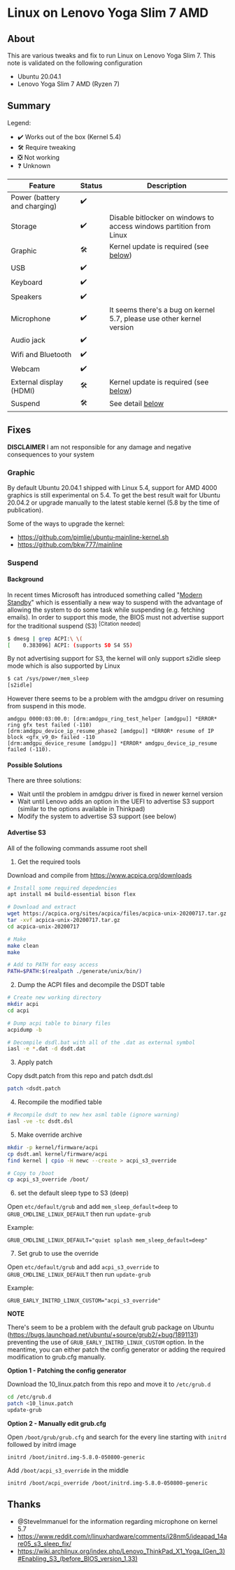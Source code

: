 # Linux on Lenovo Yoga Slim 7 AMD

## About

This are various tweaks and fix to run Linux on Lenovo Yoga Slim 7. This note is validated on the following configuration
- Ubuntu 20.04.1
- Lenovo Yoga Slim 7 AMD (Ryzen 7)

## Summary

Legend:
- :heavy_check_mark: Works out of the box (Kernel 5.4)
- :hammer_and_wrench: Require tweaking
- :negative_squared_cross_mark: Not working
- :question: Unknown

| Feature                      | Status              | Description                                                           |
| ---------------------------- | ------------------- | --------------------------------------------------------------------- |
| Power (battery and charging) | :heavy_check_mark:  |                                                                       |
| Storage                      | :heavy_check_mark:  | Disable bitlocker on windows to access windows partition from Linux   |
| Graphic                      | :hammer_and_wrench: | Kernel update is required (see [below](#Graphic))                     |
| USB                          | :heavy_check_mark:  |                                                                       |
| Keyboard                     | :heavy_check_mark:  |                                                                       |
| Speakers                     | :heavy_check_mark:  |                                                                       |
| Microphone                   | :heavy_check_mark:  | It seems there's a bug on kernel 5.7, please use other kernel version |
| Audio jack                   | :heavy_check_mark:  |                                                                       |
| Wifi and Bluetooth           | :heavy_check_mark:  |                                                                       |
| Webcam                       | :heavy_check_mark:  |                                                                       |
| External display (HDMI)      | :hammer_and_wrench: | Kernel update is required (see [below](#Graphic))                     |
| Suspend                      | :hammer_and_wrench: | See detail [below](#Suspend)                                          |

## Fixes

**DISCLAIMER** I am not responsible for any damage and negative consequences to your system

### Graphic

By default Ubuntu 20.04.1 shipped with Linux 5.4, support for AMD 4000 graphics is still experimental on 5.4. To get the best result wait for Ubuntu 20.04.2 or upgrade manually to the latest stable kernel (5.8 by the time of publication).

Some of the ways to upgrade the kernel:
- https://github.com/pimlie/ubuntu-mainline-kernel.sh
- https://github.com/bkw777/mainline

### Suspend

#### Background

In recent times Microsoft has introduced something called "[Modern Standby](https://docs.microsoft.com/en-us/windows-hardware/design/device-experiences/modern-standby)" which is essentially a new way to suspend with the advantage of allowing the system to do some task while suspending (e.g. fetching emails). In order to support this mode, the BIOS must not advertise support for the traditional suspend (S3) <sup>[Citation needed]</sup> 

```bash
$ dmesg | grep ACPI:\ \(
[    0.383096] ACPI: (supports S0 S4 S5)

```

By not advertising support for S3, the kernel will only support s2idle sleep mode which is also supported by Linux

```bash
$ cat /sys/power/mem_sleep 
[s2idle]
```

However there seems to be a problem with the amdgpu driver on resuming from suspend in this mode.

```
amdgpu 0000:03:00.0: [drm:amdgpu_ring_test_helper [amdgpu]] *ERROR* ring gfx test failed (-110)
[drm:amdgpu_device_ip_resume_phase2 [amdgpu]] *ERROR* resume of IP block <gfx_v9_0> failed -110
[drm:amdgpu_device_resume [amdgpu]] *ERROR* amdgpu_device_ip_resume failed (-110).
```

#### Possible Solutions

There are three solutions:
- Wait until the problem in amdgpu driver is fixed in newer kernel version
- Wait until Lenovo adds an option in the UEFI to advertise S3 support (similar to the options available in Thinkpad)
- Modify the system to advertise S3 support (see below)

#### Advertise S3

All of the following commands assume root shell

1. Get the required tools

Download and compile from https://www.acpica.org/downloads
```bash
# Install some required depedencies
apt install m4 build-essential bison flex

# Download and extract
wget https://acpica.org/sites/acpica/files/acpica-unix-20200717.tar.gz
tar -xvf acpica-unix-20200717.tar.gz
cd acpica-unix-20200717

# Make
make clean
make

# Add to PATH for easy access
PATH=$PATH:$(realpath ./generate/unix/bin/)
```

2. Dump the ACPI files and decompile the DSDT table

```bash
# Create new working directory
mkdir acpi
cd acpi

# Dump acpi table to binary files
acpidump -b

# Decompile dsdl.bat with all of the .dat as external symbol
iasl -e *.dat -d dsdt.dat
```

3. Apply patch

Copy dsdt.patch from this repo and patch dsdt.dsl
```bash
patch <dsdt.patch
```

4. Recompile the modified table

```bash
# Recompile dsdt to new hex asml table (ignore warning)
iasl -ve -tc dsdt.dsl
```

5. Make override archive
```bash
mkdir -p kernel/firmware/acpi
cp dsdt.aml kernel/firmware/acpi
find kernel | cpio -H newc --create > acpi_s3_override

# Copy to /boot
cp acpi_s3_override /boot/
```

6. set the default sleep type to S3 (deep)

Open `etc/default/grub` and add `mem_sleep_default=deep` to `GRUB_CMDLINE_LINUX_DEFAULT` then run `update-grub`

Example:
```
GRUB_CMDLINE_LINUX_DEFAULT="quiet splash mem_sleep_default=deep"
```

7. Set grub to use the override 

Open `etc/default/grub` and add `acpi_s3_override` to `GRUB_CMDLINE_LINUX_DEFAULT` then run `update-grub`

Example:
```
GRUB_EARLY_INITRD_LINUX_CUSTOM="acpi_s3_override"
```

**NOTE**

There's seem to be a problem with the default grub package on Ubuntu (https://bugs.launchpad.net/ubuntu/+source/grub2/+bug/1891131) preventing the use of `GRUB_EARLY_INITRD_LINUX_CUSTOM` option. In the meantime, you can either patch the config generator or adding the required modification to grub.cfg manually. 

**Option 1 - Patching the config generator**

Download the 10_linux.patch from this repo and move it to `/etc/grub.d`
```bash
cd /etc/grub.d
patch <10_linux.patch
update-grub
```

**Option 2 - Manually edit grub.cfg**

Open `/boot/grub/grub.cfg` and search for the every line starting with `initrd` followed by initrd image

```
initrd /boot/initrd.img-5.8.0-050800-generic
```

Add `/boot/acpi_s3_override` in the middle

```
initrd /boot/acpi_override /boot/initrd.img-5.8.0-050800-generic
```


## Thanks
- @SteveImmanuel for the information regarding microphone on kernel 5.7
- https://www.reddit.com/r/linuxhardware/comments/i28nm5/ideapad_14are05_s3_sleep_fix/ 
- https://wiki.archlinux.org/index.php/Lenovo_ThinkPad_X1_Yoga_(Gen_3)#Enabling_S3_(before_BIOS_version_1.33)